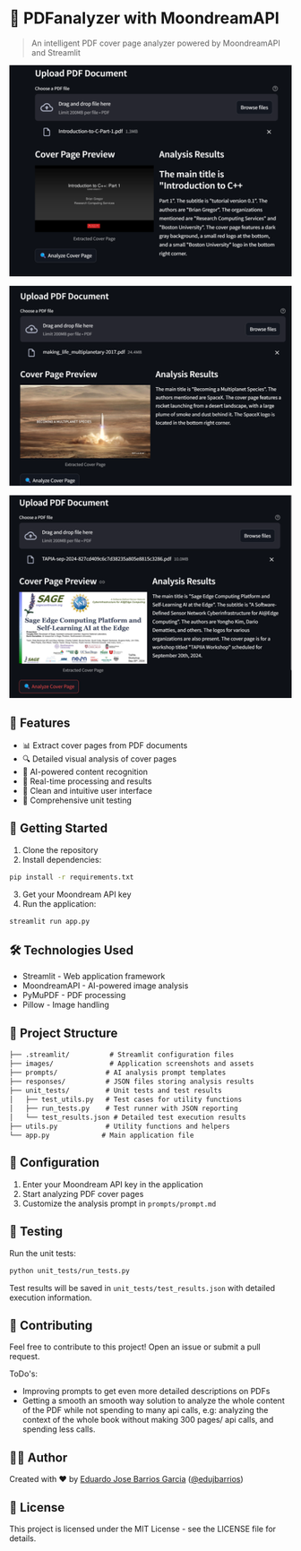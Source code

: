 # 📄 PDFanalyzer with MoondreamAPI

> An intelligent PDF cover page analyzer powered by MoondreamAPI and Streamlit

![Application Preview](images/cover_preview.png)

![Another preview](images/another_preview.png)

![PDF Analysis Interface](images/image_1738152245359.png)

## 🌟 Features

- 📊 Extract cover pages from PDF documents
- 🔍 Detailed visual analysis of cover pages
- 🤖 AI-powered content recognition
- 💫 Real-time processing and results
- 🎨 Clean and intuitive user interface
- 🧪 Comprehensive unit testing

## 🚀 Getting Started

1. Clone the repository
2. Install dependencies:
```bash
pip install -r requirements.txt
```
3. Get your Moondream API key
4. Run the application:
```bash
streamlit run app.py
```

## 🛠️ Technologies Used

- Streamlit - Web application framework
- MoondreamAPI - AI-powered image analysis
- PyMuPDF - PDF processing
- Pillow - Image handling

## 📁 Project Structure

```
├── .streamlit/          # Streamlit configuration files
├── images/              # Application screenshots and assets
├── prompts/            # AI analysis prompt templates
├── responses/          # JSON files storing analysis results
├── unit_tests/         # Unit tests and test results
│   ├── test_utils.py   # Test cases for utility functions
│   ├── run_tests.py    # Test runner with JSON reporting
│   └── test_results.json # Detailed test execution results
├── utils.py            # Utility functions and helpers
└── app.py             # Main application file
```

## 🔑 Configuration

1. Enter your Moondream API key in the application
2. Start analyzing PDF cover pages
3. Customize the analysis prompt in `prompts/prompt.md`

## 🧪 Testing

Run the unit tests:
```bash
python unit_tests/run_tests.py
```

Test results will be saved in `unit_tests/test_results.json` with detailed execution information.

## 📝 Contributing

Feel free to contribute to this project! Open an issue or submit a pull request.

ToDo's:

- Improving prompts to get even more detailed descriptions on PDFs
- Getting a smooth an smooth way solution to analyze the whole content of the PDF while not spending to many api calls, e.g: analyzing the context of the whole book without making 300 pages/ api calls, and spending less calls.

## 👨‍💻 Author

Created with ❤️ by [Eduardo Jose Barrios Garcia](https://edujbarrios.com) ([@edujbarrios](https://github.com/edujbarrios))

## 📜 License

This project is licensed under the MIT License - see the LICENSE file for details.